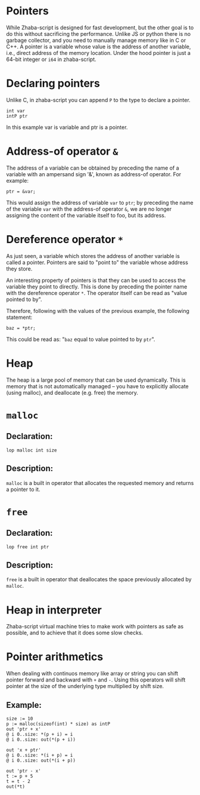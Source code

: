 # Pointers

While Zhaba-script is designed for fast development, but the other goal is to do this without sacrificing the performance. Unlike JS or python there is no garbage collector, and you need to manually manage memory like in C or C++. A pointer is a variable whose value is the address of another variable, i.e., direct address of the memory location. Under the hood pointer is just a 64-bit integer or `i64` in zhaba-script.

# Declaring pointers

Unlike C, in zhaba-script you can append `P` to the type to declare a pointer.

```
int var
intP ptr
```

In this example var is variable and ptr is a pointer.

# Address-of operator `&`

The address of a variable can be obtained by preceding the name of a variable with an ampersand sign '&', known as address-of operator. For example:

```
ptr = &var;
```

This would assign the address of variable `var` to `ptr`; by preceding the name of the variable `var` with the address-of operator `&`, we are no longer assigning the content of the variable itself to foo, but its address.

# Dereference operator `*`

As just seen, a variable which stores the address of another variable is called a pointer. Pointers are said to "point to" the variable whose address they store.

An interesting property of pointers is that they can be used to access the variable they point to directly. This is done by preceding the pointer name with the dereference operator `*`. The operator itself can be read as "value pointed to by".

Therefore, following with the values of the previous example, the following statement:

```
baz = *ptr;
```

This could be read as: "`baz` equal to value pointed to by `ptr`".

# Heap

The heap is a large pool of memory that can be used dynamically. This is memory that is not automatically managed – you have to explicitly allocate (using malloc), and deallocate (e.g. free) the memory.

# `malloc`

## Declaration:

```
lop malloc int size
```

## Description:

`malloc` is a built in operator that allocates the requested memory and returns a pointer to it.

# `free`

## Declaration:

```
lop free int ptr
```

## Description:

`free` is a built in operator that deallocates the space previously allocated by `malloc`.

# Heap in interpreter

Zhaba-script virtual machine tries to make work with pointers as safe as possible, and to achieve that it does some slow checks.

# Pointer arithmetics

When dealing with continuos memory like array or string you can shift pointer forward and backward with `+` and `-`. Using this operators will shift pointer at the size of the underlying type multiplied by shift size.

## Example:

```zh
size := 10
p := malloc(sizeof(int) * size) as intP
out 'ptr + x'
@ i 0..size: *(p + i) = i
@ i 0..size: out(*(p + i))

out 'x + ptr'
@ i 0..size: *(i + p) = i
@ i 0..size: out(*(i + p))

out 'ptr - x'
t := p + 5
t = t - 2
out(*t)
```

